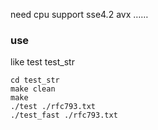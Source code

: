 need cpu support sse4.2 avx ……  
  
### use  
like test test_str  

```  
cd test_str  
make clean  
make  
./test ./rfc793.txt  
./test_fast ./rfc793.txt  

```
